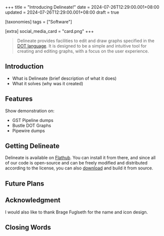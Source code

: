 +++
title = "Introducing Delineate!"
date = 2024-07-26T12:29:00.001+08:00
updated = 2024-07-26T12:29:00.001+08:00
draft = true

[taxonomies]
tags = ["Software"]

[extra]
social_media_card = "card.png"
+++

> Delineate provides facilities to edit and draw graphs specified in the [DOT language](https://graphviz.org/doc/info/lang.html). It is designed to be a simple and intuitive tool for creating and editing graphs, with a focus on the user experience.
<!-- more -->

## Introduction

* What is Delineate (brief description of what it does)
* What it solves (why was it created)

## Features

Show demonstration on:
* GST Pipeline dumps
* Bustle DOT Graphs
* Pipewire dumps

## Getting Delineate

Delineate is available on [Flathub](https://flathub.org/apps/io.github.seadve.Delineate). You can install it from there, and since all of our code is open-source and can be freely modified and distributed according to the license, you can also [download](https://github.com/SeaDve/Delineate/releases/tag/v0.1.0) and build it from source.

## Future Plans

## Acknowledgment

I would also like to thank Brage Fuglseth for the name and icon design.

## Closing Words

